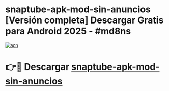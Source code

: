 # snaptube-apk-mod-sin-anuncios  [Versión completa] Descargar Gratis para Android 2025 - #md8ns

[![acn](https://github.com/user-attachments/assets/0f9c940e-d8b0-45ae-aac7-cd30a18b3e1c)](https://apps.freeplayer.one?title=snaptube-apk-mod-sin-anuncios&ref=9F)

# 👉🔴 Descargar [snaptube-apk-mod-sin-anuncios](https://apps.freeplayer.one?title=snaptube-apk-mod-sin-anuncios&ref=9F)